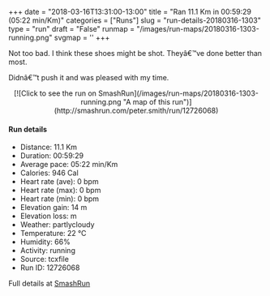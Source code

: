 +++
date = "2018-03-16T13:31:00-13:00"
title = "Ran 11.1 Km in 00:59:29 (05:22 min/Km)"
categories = ["Runs"]
slug = "run-details-20180316-1303"
type = "run"
draft = "False"
runmap = "/images/run-maps/20180316-1303-running.png"
svgmap = '<polyline points="0 56, 1 59, 2 60, 12 50, 19 48, 22 50, 25 47, 27 47, 27 45, 29 45, 44 46, 47 47, 50 50, 55 54, 62 56, 67 56, 72 55, 79 54, 83 51, 83 51, 85 52, 92 54, 97 52, 100 48, 98 45, 98 44, 97 40, 98 44, 100 48, 97 52, 92 54, 89 52, 83 51, 79 53, 69 56, 62 56, 55 54, 46 46, 41 45, 31 45, 27 45, 26 47, 23 49, 19 47, 15 48, 10 51, 9 50, 9 52, 8 54">'
+++

Not too bad. I think these shoes might be shot. Theyâ€™ve done better than most. 

Didnâ€™t push it and was pleased with my time. 

<!--more-->

<center>
[![Click to see the run on SmashRun](/images/run-maps/20180316-1303-running.png "A map of this run")](http://smashrun.com/peter.smith/run/12726068)
</center>

#### Run details

* Distance: 11.1 Km
* Duration: 00:59:29
* Average pace: 05:22 min/Km
* Calories: 946 Cal
* Heart rate (ave): 0 bpm
* Heart rate (max): 0 bpm
* Heart rate (min): 0 bpm
* Elevation gain: 14 m
* Elevation loss:  m
* Weather: partlycloudy
* Temperature: 22 &deg;C
* Humidity: 66%
* Activity: running
* Source: tcxfile
* Run ID: 12726068

Full details at [SmashRun](http://smashrun.com/peter.smith/run/12726068)